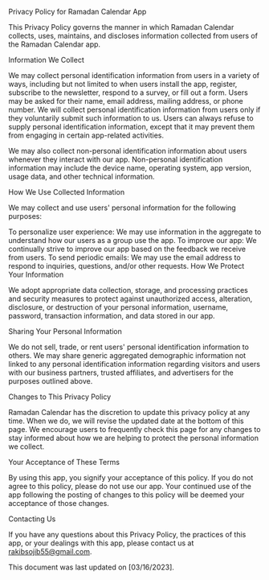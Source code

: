 Privacy Policy for Ramadan Calendar App

This Privacy Policy governs the manner in which Ramadan Calendar collects, uses, maintains, and discloses information collected from users of the Ramadan Calendar app.

Information We Collect

We may collect personal identification information from users in a variety of ways, including but not limited to when users install the app, register, subscribe to the newsletter, respond to a survey, or fill out a form. Users may be asked for their name, email address, mailing address, or phone number. We will collect personal identification information from users only if they voluntarily submit such information to us. Users can always refuse to supply personal identification information, except that it may prevent them from engaging in certain app-related activities.

We may also collect non-personal identification information about users whenever they interact with our app. Non-personal identification information may include the device name, operating system, app version, usage data, and other technical information.

How We Use Collected Information

We may collect and use users' personal information for the following purposes:

To personalize user experience: We may use information in the aggregate to understand how our users as a group use the app.
To improve our app: We continually strive to improve our app based on the feedback we receive from users.
To send periodic emails: We may use the email address to respond to inquiries, questions, and/or other requests.
How We Protect Your Information

We adopt appropriate data collection, storage, and processing practices and security measures to protect against unauthorized access, alteration, disclosure, or destruction of your personal information, username, password, transaction information, and data stored in our app.

Sharing Your Personal Information

We do not sell, trade, or rent users' personal identification information to others. We may share generic aggregated demographic information not linked to any personal identification information regarding visitors and users with our business partners, trusted affiliates, and advertisers for the purposes outlined above.

Changes to This Privacy Policy

Ramadan Calendar has the discretion to update this privacy policy at any time. When we do, we will revise the updated date at the bottom of this page. We encourage users to frequently check this page for any changes to stay informed about how we are helping to protect the personal information we collect.

Your Acceptance of These Terms

By using this app, you signify your acceptance of this policy. If you do not agree to this policy, please do not use our app. Your continued use of the app following the posting of changes to this policy will be deemed your acceptance of those changes.

Contacting Us

If you have any questions about this Privacy Policy, the practices of this app, or your dealings with this app, please contact us at rakibsojib55@gmail.com.

This document was last updated on [03/16/2023].
